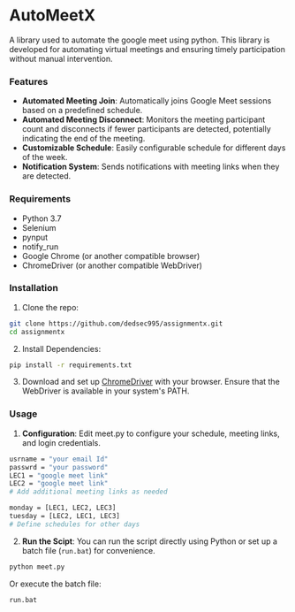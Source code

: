 # AutoMeetX
A library used to automate the google meet using python. This library is developed for automating virtual meetings and ensuring timely participation without manual intervention.

### Features
- __Automated Meeting Join__: Automatically joins Google Meet sessions based on a predefined schedule.
- __Automated Meeting Disconnect__: Monitors the meeting participant count and disconnects if fewer participants are detected, potentially indicating the end of the meeting.
- __Customizable Schedule__: Easily configurable schedule for different days of the week.
- __Notification System__: Sends notifications with meeting links when they are detected.

### Requirements
- Python 3.7
- Selenium
- pynput
- notify_run
- Google Chrome (or another compatible browser)
- ChromeDriver (or another compatible WebDriver)

### Installation
1. Clone the repo:
```bash
git clone https://github.com/dedsec995/assignmentx.git
cd assignmentx
```
2. Install Dependencies:
```bash
pip install -r requirements.txt
```
3. Download and set up [ChromeDriver](https://developer.chrome.com/docs/chromedriver/downloads) with your browser. Ensure that the WebDriver is available in your system's PATH.

### Usage
1. __Configuration__: Edit meet.py to configure your schedule, meeting links, and login credentials.
```bash
usrname = "your email Id"
passwrd = "your password"
LEC1 = "google meet link"
LEC2 = "google meet link"
# Add additional meeting links as needed

monday = [LEC1, LEC2, LEC3]
tuesday = [LEC2, LEC1, LEC3]
# Define schedules for other days
```
2. __Run the Scipt__: You can run the script directly using Python or set up a batch file (`run.bat`) for convenience.
```bash
python meet.py
```
Or execute the batch file:
```bash
run.bat
```
